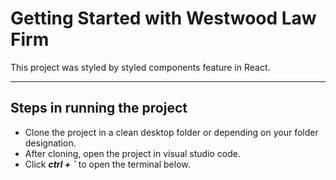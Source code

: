 # Getting Started with Westwood Law Firm

This project was styled by styled components feature in React.

- - - -

## Steps in running the project

* Clone the project in a clean desktop folder or depending on your folder designation.
* After cloning, open the project in visual studio code.
* Click ***ctrl + `***  to open the terminal below.

